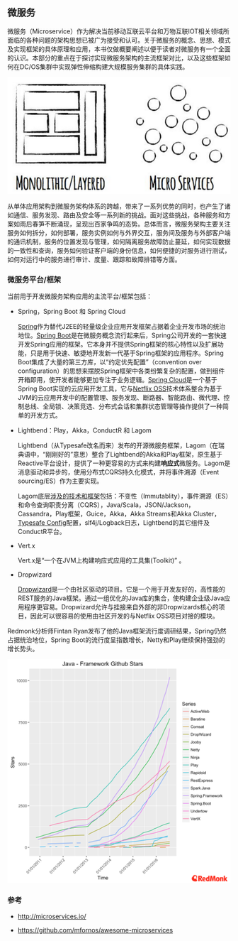 ## 微服务

微服务（Microservice）作为解决当前移动互联云平台和万物互联IOT相关领域所面临的各种问题的架构思想已被广为接受和认可。关于微服务的概念、思想、模式及实现框架的具体原理和应用，本书仅做概要阐述以便于读者对微服务有一个全面的认识。本部分的重点在于探讨实现微服务架构的主流框架对比，以及这些框架如何在DC/OS集群中实现弹性伸缩构建大规模服务集群的具体实践。

![](/assets/monolith-microservice-architectures.png)

从单体应用架构到微服务架构体系的跨越，带来了一系列优势的同时，也产生了诸如通信、服务发现、路由及安全等一系列新的挑战。面对这些挑战，各种服务和方案如雨后春笋不断涌现，呈现出百家争鸣的态势。总体而言，微服务架构主要关注服务如何拆分，如何部署，服务实例如何与外界交互，服务间及服务与外部客户端的通讯机制，服务的位置发现与管理，如何隔离服务故障防止蔓延，如何实现数据的一致性和查询，服务如何验证客户端的身份信息，如何便捷的对服务进行测试，如何对运行中的服务进行审计、度量、跟踪和故障排错等方面。

### 微服务平台/框架

当前用于开发微服务架构应用的主流平台/框架包括：

- Spring，Spring Boot 和 Spring Cloud

  [Spring](https://spring.io)作为替代J2EE的轻量级企业应用开发框架占据着企业开发市场的统治地位。[Spring Boot](http://projects.spring.io/spring-boot/)是在微服务概念流行起来后，Spring公司开发的一套快速开发Spring应用的框架。它本身并不提供Spring框架的核心特性以及扩展功能，只是用于快速、敏捷地开发新一代基于Spring框架的应用程序。Spring Boot集成了大量的第三方库，以“约定优先配置”（convention over configuration）的思想来摆脱Spring框架中各类纷繁复杂的配置，做到组件开箱即用，使开发者能够更加专注于业务逻辑。[Spring Cloud](http://cloud.spring.io/)是一个基于Spring Boot实现的云应用开发工具，它与[Netflix OSS](https://netflix.github.io/)技术体系整合为基于JVM的云应用开发中的配置管理、服务发现、断路器、智能路由、微代理、控制总线、全局锁、决策竞选、分布式会话和集群状态管理等操作提供了一种简单的开发方式。

- Lightbend：Play，Akka，ConductR 和 Lagom

  Lightbend（从Typesafe改名而来）发布的开源微服务框架，Lagom（在瑞典语中，“刚刚好的”意思）整合了Lightbend的Akka和Play框架，原生基于Reactive平台设计，提供了一种更容易的方式来构建**响应式**微服务。Lagom是消息驱动和异步的，使用分布式CQRS持久化模式，并将事件溯源（Event sourcing/ES）作为主要实现。

  Lagom底层[涉及的技术和框架](http://www.lagomframework.com/documentation/1.3.x/java/Technologies.html)包括：不变性（Immutablity），事件溯源（ES）和命令查询职责分离（CQRS），Java/Scala，JSON/Jackson，Cassandra，Play框架，Guice，Akka，Akka Streams和Akka Cluster，[Typesafe Config](https://github.com/typesafehub/config)配置，slf4j/Logback日志，Lightbend的其它组件及ConductR平台。

- Vert.x

  Vert.x是“一个在JVM上构建响应式应用的工具集(Toolkit)” 。

- Dropwizard

  [Dropwizard](http://www.dropwizard.io/)是一个由社区驱动的项目。它是一个用于开发友好的，高性能的REST服务的Java框架。通过一组优化的Java库的集合，使构建企业级Java应用程序更容易。Dropwizard允许与挂接来自外部的非Dropwizards核心的项目，因此可以很容易的使用由社区开发的与Netflix OSS项目对接的模块。

Redmonk分析师Fintan Ryan发布了他的Java框架流行度调研结果，Spring仍然占据统治地位，Spring Boot的流行度呈指数增长，Netty和Play继续保持强劲的增长势头。

![](/assets/redmonk-java-frameworks.png)

### 参考

- http://microservices.io/

- https://github.com/mfornos/awesome-microservices

